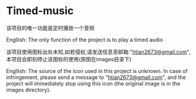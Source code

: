 # Timed-music

该项目的唯一功能是定时播放一个音频

Engllish:
The only function of the project is to play a timed audio

该项目使用图标出处未知,如若侵权,请发送信息至邮箱:"htian2673@gmail.com",本项目会即刻停止该图标的使用(原图在images目录下)

Engllish:
The source of the icon used in this project is unknown.
In case of infringement, please send a message to "htian2673@gmail.com", and the project will immediately stop using this icon (the original image is in the images directory).